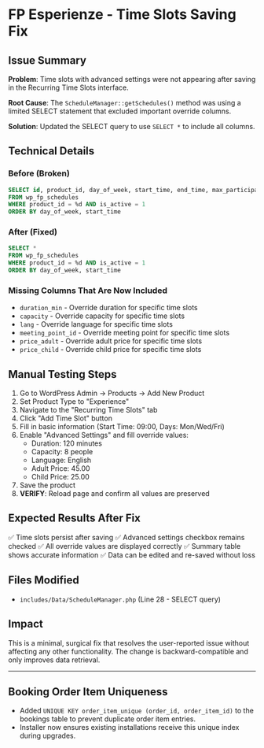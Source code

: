 # FP Esperienze - Time Slots Saving Fix

## Issue Summary
**Problem**: Time slots with advanced settings were not appearing after saving in the Recurring Time Slots interface.

**Root Cause**: The `ScheduleManager::getSchedules()` method was using a limited SELECT statement that excluded important override columns.

**Solution**: Updated the SELECT query to use `SELECT *` to include all columns.

## Technical Details

### Before (Broken)
```sql
SELECT id, product_id, day_of_week, start_time, end_time, max_participants, is_active 
FROM wp_fp_schedules 
WHERE product_id = %d AND is_active = 1 
ORDER BY day_of_week, start_time
```

### After (Fixed)  
```sql
SELECT * 
FROM wp_fp_schedules 
WHERE product_id = %d AND is_active = 1 
ORDER BY day_of_week, start_time
```

### Missing Columns That Are Now Included
- `duration_min` - Override duration for specific time slots
- `capacity` - Override capacity for specific time slots  
- `lang` - Override language for specific time slots
- `meeting_point_id` - Override meeting point for specific time slots
- `price_adult` - Override adult price for specific time slots
- `price_child` - Override child price for specific time slots

## Manual Testing Steps

1. Go to WordPress Admin → Products → Add New Product
2. Set Product Type to "Experience"
3. Navigate to the "Recurring Time Slots" tab
4. Click "Add Time Slot" button
5. Fill in basic information (Start Time: 09:00, Days: Mon/Wed/Fri)
6. Enable "Advanced Settings" and fill override values:
   - Duration: 120 minutes
   - Capacity: 8 people
   - Language: English
   - Adult Price: 45.00
   - Child Price: 25.00
7. Save the product
8. **VERIFY**: Reload page and confirm all values are preserved

## Expected Results After Fix
✅ Time slots persist after saving
✅ Advanced settings checkbox remains checked
✅ All override values are displayed correctly
✅ Summary table shows accurate information
✅ Data can be edited and re-saved without loss

## Files Modified
- `includes/Data/ScheduleManager.php` (Line 28 - SELECT query)

## Impact
This is a minimal, surgical fix that resolves the user-reported issue without affecting any other functionality. The change is backward-compatible and only improves data retrieval.

---

## Booking Order Item Uniqueness

- Added `UNIQUE KEY order_item_unique (order_id, order_item_id)` to the bookings table to prevent duplicate order item entries.
- Installer now ensures existing installations receive this unique index during upgrades.